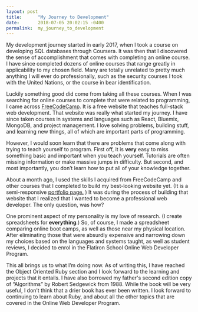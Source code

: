 ```yaml
---
layout: post
title:      "My Journey to Development"
date:       2018-07-05 20:02:15 -0400
permalink:  my_journey_to_development
---
```



My development journey started in early 2017, when I took a course on developing SQL databases through Coursera. It was then that I discovered the sense of accomplishment that comes with completing an online course. I have since completed dozens of online courses that range greatly in applicability to my chosen field. Many are totally unrelated to pretty much anything I will ever do professionally, such as the security courses I took with the United Nations, or the course in bear identification. 

Luckily something good did come from taking all these courses. When I was searching for online courses to complete that were related to programming, I came across [FreeCodeCamp](https://www.freecodecamp.org/). It is a free website that teaches full-stack web development. That website was really what started my journey. I have since taken courses in systems and languages such as React, Bluemix, MongoDB, and project management. I love solving problems, building stuff, and learning new things, all of which are important parts of programming.

However, I would soon learn that there are problems that come along with trying to teach yourself to program. First off, it is **very** easy to miss something basic and important when you teach yourself. Tutorials are often missing information or make massive jumps in difficulty. But second, and most importantly, you don’t learn how to put all of your knowledge together.

About a month ago, I used the skills I acquired from FreeCodeCamp and other courses that I completed to build my best-looking website yet. (It is a semi-responsive [portfolio page.](http://www.resays.com/) ) It was during the process of building that website that I realized that I wanted to become a professional web developer. The only question, was how?

One prominent aspect of my personality is my love of research. (I create spreadsheets for **everything**.) So, of course, I made a spreadsheet comparing online boot camps, as well as those near my physical location. After eliminating those that were absurdly expensive and narrowing down my choices based on the languages and systems taught, as well as student reviews, I decided to enrol in the Flatiron School Online Web Developer Program.

This all brings us to what I’m doing now. As of writing this, I have reached the Object Oriented Ruby section and I look forward to the learning and projects that it entails. I have also borrowed my father's second edition copy of “Algorithms” by Robert Sedgewick from 1988. While the book will be very useful, I don’t think that a drier book has ever been written. I look forward to continuing to learn about Ruby, and about all the other topics that are covered in the Online Web Developer Program.
